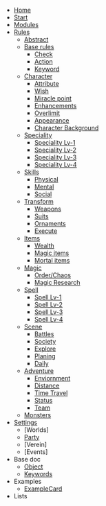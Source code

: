 <!-- doc/_sidebar.md -->

* [Home](doc/1.md)
* [Start](doc/2.md)
* [Modules](doc/3.md)
* [Rules](doc/4.md)
	* [Abstract](doc/5.md)
	* [Base rules](doc/6.md)
		* [Check](doc/7.md)
		* [Action](doc/8.md)
		* [Keyword](doc/9.md)
	* [Character](doc/10.md)
		* [Attribute](doc/11.md)
		* [Wish](doc/12.md)
		* [Miracle point](doc/13.md)
		* [Enhancements](doc/14.md)
		* [Overlimit](doc/15.md)
		* [Appearance](doc/16.md)
		* [Character Background](doc/17.md)
	* [Speciality](doc/18.md)
		* [Speciality Lv-1](doc/specis1.md)
		* [Speciality Lv-2](doc/specis2.md)
		* [Speciality Lv-3](doc/specis3.md)
		* [Speciality Lv-4](doc/specis4.md)
	* [Skills](doc/skill.md)
		* [Physical](doc/skill1.md)
		* [Mental](doc/skill2.md)
		* [Social](doc/skill3.md)
	* [Transform](doc/trans.md)
		* [Weapons](doc/weapon.md)
		* [Suits](doc/suit.md)
		* [Ornaments](doc/or.md)
		* [Execute](doc/execute.md)
	* [Items](doc/items.md)
		* [Wealth](doc/wealth.md)
		* [Magic items](doc/mi.md)
		* [Mortal items](doc/moi.md)
	* [Magic](doc/magic.md)
		* [Order/Chaos](doc/oc.md)
		* [Magic Research](doc/magicre.md)
	* [Spell](doc/sov.md)
		* [Spell Lv-1](doc/spells1.md)
		* [Spell Lv-2](doc/spells2.md)
		* [Spell Lv-3](doc/spells3.md)
		* [Spell Lv-4](doc/spells4.md)
	* [Scene](doc/scene.md)
		* [Battles](doc/battle.md)
		* [Society](doc/society.md)
		* [Explore](doc/explore.md)
		* [Planing](doc/plan.md)
		* [Daily](doc/daily.md)
	* [Adventure](doc/adt.md)
		* [Enviornment](doc/env.md)
		* [Distance](doc/dis.md)	
		* [Time Travel](doc/timetravel.md)	
		* [Status](doc/status.md)	
		* [Team](doc/teams.md)
	* [Monsters](doc/monsters.md)
* [Settings](doc/bg.md)
	* [Worlds]
	* [Party](doc/party.md)
	* [Verein]
	* [Events]
* Base doc
	* [Object](doc/object.md)
	* [Keywords](doc/keywords.md)
* Examples
	* [ExampleCard](doc/cs.md)
* Lists
	

